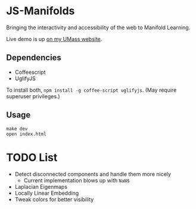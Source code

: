 # JS-Manifolds

Bringing the interactivity and accessibility of the web to Manifold Learning.

Live demo is up [on my UMass website](http://people.cs.umass.edu/~ccarey/demos/).

## Dependencies

 * Coffeescript
 * UglifyJS

To install both, `npm install -g coffee-script uglifyjs`.
(May require superuser privileges.)

## Usage

    make dev
    open index.html
    
# TODO List

 * Detect disconnected components and handle them more nicely
   * Current implementation blows up with `NaN`s
 * Laplacian Eigenmaps
 * Locally Linear Embedding
 * Tweak colors for better visibility

